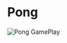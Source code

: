 # Pong

![Pong GamePlay](https://github.com/YonatanTussa/Pong/assets/140031110/dc10e151-8cdb-458f-8223-28df6744a5f2)

